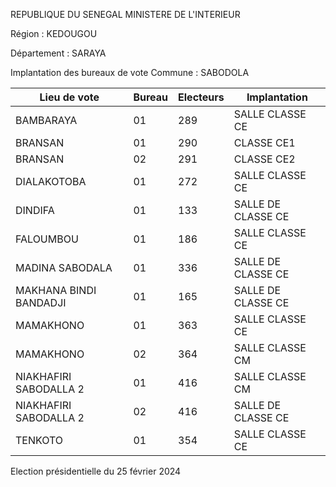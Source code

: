 REPUBLIQUE DU SENEGAL MINISTERE DE L'INTERIEUR

Région : KEDOUGOU

Département : SARAYA

Implantation des bureaux de vote Commune : SABODOLA

| Lieu de vote | Bureau | Electeurs | Implantation |
| - | - | - | - |
| BAMBARAYA | 01 | 289 | SALLE CLASSE CE |
| BRANSAN | 01 | 290 | CLASSE CE1 |
| BRANSAN | 02 | 291 | CLASSE CE2 |
| DIALAKOTOBA | 01 | 272 | SALLE CLASSE CE |
| DINDIFA | 01 | 133 | SALLE DE CLASSE CE |
| FALOUMBOU | 01 | 186 | SALLE CLASSE CE |
| MADINA SABODALA | 01 | 336 | SALLE DE CLASSE CE |
| MAKHANA BINDI BANDADJI | 01 | 165 | SALLE DE CLASSE CE |
| MAMAKHONO | 01 | 363 | SALLE CLASSE CE |
| MAMAKHONO | 02 | 364 | SALLE CLASSE CM |
| NIAKHAFIRI SABODALLA 2 | 01 | 416 | SALLE CLASSE CM |
| NIAKHAFIRI SABODALLA 2 | 02 | 416 | SALLE DE CLASSE CE |
| TENKOTO | 01 | 354 | SALLE CLASSE CE |

<!-- PageNumber="5/6" -->

Election présidentielle du 25 février 2024
